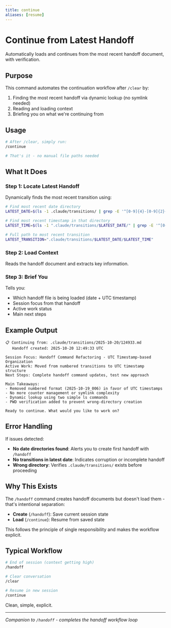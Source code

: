 ```yaml
---
title: continue
aliases: [resume]
---
```


# Continue from Latest Handoff

Automatically loads and continues from the most recent handoff document, with verification.

## Purpose

This command automates the continuation workflow after `/clear` by:
1. Finding the most recent handoff via dynamic lookup (no symlink needed)
2. Reading and loading context
3. Briefing you on what we're continuing from

## Usage

```bash
# After /clear, simply run:
/continue

# That's it - no manual file paths needed
```

## What It Does

### Step 1: Locate Latest Handoff
Dynamically finds the most recent transition using:

```bash
# Find most recent date directory
LATEST_DATE=$(ls -1 .claude/transitions/ | grep -E '^[0-9]{4}-[0-9]{2}-[0-9]{2}$' | sort -r | head -1)

# Find most recent timestamp in that directory
LATEST_TIME=$(ls -1 ".claude/transitions/$LATEST_DATE/" | grep -E '^[0-9]{6}\.md$' | sort -r | head -1)

# Full path to most recent transition
LATEST_TRANSITION=".claude/transitions/$LATEST_DATE/$LATEST_TIME"
```

### Step 2: Load Context
Reads the handoff document and extracts key information.

### Step 3: Brief You
Tells you:
- Which handoff file is being loaded (date + UTC timestamp)
- Session focus from that handoff
- Active work status
- Main next steps

## Example Output

```
📋 Continuing from: .claude/transitions/2025-10-20/124933.md
   Handoff created: 2025-10-20 12:49:33 UTC

Session Focus: Handoff Command Refactoring - UTC Timestamp-based Organization
Active Work: Moved from numbered transitions to UTC timestamp structure
Next Steps: Complete handoff command updates, test new approach

Main Takeaways:
- Removed numbered format (2025-10-19_006) in favor of UTC timestamps
- No more counter management or symlink complexity
- Dynamic lookup using two simple ls commands
- PWD verification added to prevent wrong-directory creation

Ready to continue. What would you like to work on?
```

## Error Handling

If issues detected:
- **No date directories found**: Alerts you to create first handoff with `/handoff`
- **No transitions in latest date**: Indicates corruption or incomplete handoff
- **Wrong directory**: Verifies `.claude/transitions/` exists before proceeding

## Why This Exists

The `/handoff` command creates handoff documents but doesn't load them - that's intentional separation:
- **Create** (`/handoff`): Save current session state
- **Load** (`/continue`): Resume from saved state

This follows the principle of single responsibility and makes the workflow explicit.

## Typical Workflow

```bash
# End of session (context getting high)
/handoff

# Clear conversation
/clear

# Resume in new session
/continue
```

Clean, simple, explicit.

---

*Companion to `/handoff` - completes the handoff workflow loop*
